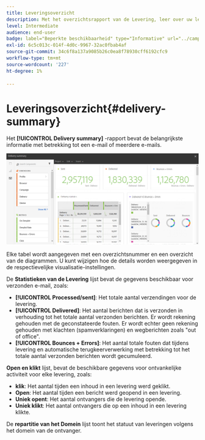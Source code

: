```yaml
---
title: Leveringsoverzicht
description: Met het overzichtsrapport van de Levering, leer over uw leveringsstatistieken, zoals aantal verzendt, stuitert en opent.
level: Intermediate
audience: end-user
badge: label="Beperkte beschikbaarheid" type="Informative" url="../campaign-standard-migration-home.md" tooltip="Beperkt tot gemigreerde gebruikers in Campaign Standard"
exl-id: 6c5c013c-014f-4d0c-9967-32ac0fbab4af
source-git-commit: 34c6f8a137a9085b26c0ea8f78930cff6192cfc9
workflow-type: tm+mt
source-wordcount: '227'
ht-degree: 1%

---
```


# Leveringsoverzicht{#delivery-summary}

Het **[!UICONTROL Delivery summary]** -rapport bevat de belangrijkste informatie met betrekking tot een e-mail of meerdere e-mails.

![](assets/campaign_reports_1.png)

Elke tabel wordt aangegeven met een overzichtsnummer en een overzicht van de diagrammen. U kunt wijzigen hoe de details worden weergegeven in de respectievelijke visualisatie-instellingen.

De **Statistieken van de Levering** lijst bevat de gegevens beschikbaar voor verzonden e-mail, zoals:

* **[!UICONTROL Processed/sent]**: Het totale aantal verzendingen voor de levering.
* **[!UICONTROL Delivered]**: Het aantal berichten dat is verzonden in verhouding tot het totale aantal verzonden berichten. Er wordt rekening gehouden met de geconstateerde fouten. Er wordt echter geen rekening gehouden met klachten (spamverklaringen) en wegberichten zoals &quot;out of office&quot;.
* **[!UICONTROL Bounces + Errors]**: Het aantal totale fouten dat tijdens levering en automatische terugkeerverwerking met betrekking tot het totale aantal verzonden berichten wordt gecumuleerd.

**Open en klikt** lijst, bevat de beschikbare gegevens voor ontvankelijke activiteit voor elke levering, zoals:

* **klik**: Het aantal tijden een inhoud in een levering werd geklikt.
* **Open**: Het aantal tijden een bericht werd geopend in een levering.
* **Uniek opent**: Het aantal ontvangers die de levering opende.
* **Uniek klikt**: Het aantal ontvangers die op een inhoud in een levering klikte.

De **repartitie van het Domein** lijst toont het statuut van leveringen volgens het domein van de ontvanger.
